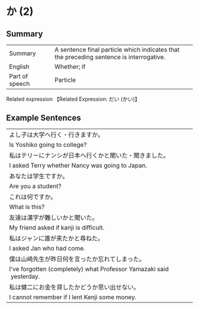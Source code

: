 # か (2)

## Summary

<table><tr>   <td>Summary<td>   <td>A sentence final particle which indicates that the preceding sentence is interrogative.</td><tr><tr>   <td>English<td>   <td>Whether; if</td><tr><tr>   <td>Part of speech<td>   <td>Particle</td><tr></table><tr>   <td>Related expression<td>   <td>【Related Expression: だい (かい)】</td><tr></table></table>

## Example Sentences

<table><tr><td>よし子は大学へ行く・行きますか。<td><tr><tr><td>Is Yoshiko going to college?<td><tr><tr><td>私はテリーにナンシが日本へ行くかと聞いた・聞きました。<td><tr><tr><td>I asked Terry whether Nancy was going to Japan.<td><tr><tr><td>あなたは学生ですか。<td><tr><tr><td>Are you a student?<td><tr><tr><td>これは何ですか。<td><tr><tr><td>What is this?<td><tr><tr><td>友達は漢字が難しいかと聞いた。<td><tr><tr><td>My friend asked if kanji is difficult.<td><tr><tr><td>私はジャンに誰が来たかと尋ねた。<td><tr><tr><td>I asked Jan who had come.<td><tr><tr><td>僕は山崎先生が昨日何を言ったか忘れてしまった。<td><tr><tr><td>I've forgotten (completely) what Professor Yamazaki said &nbsp;yesterday.<td><tr><tr><td>私は健二にお金を貸したかどうか思い出せない。<td><tr><tr><td>I cannot remember if I lent Kenji some money.<td><tr></table>

